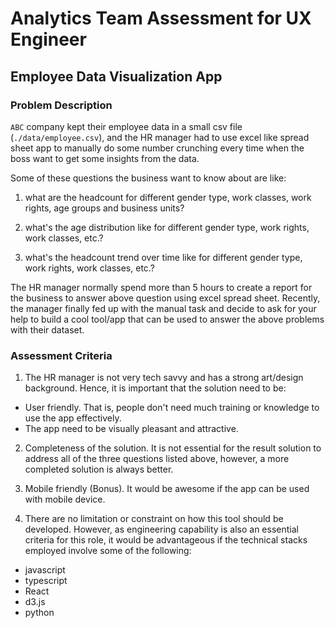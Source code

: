 # Analytics Team Assessment for UX Engineer

## Employee Data Visualization App

### Problem Description

`ABC` company kept their employee data in a small csv file (`./data/employee.csv`),
and the HR manager had to use excel like spread sheet app to manually do some number crunching
every time when the boss want to get some insights from the data.

Some of these questions the business want to know about are like:

1. what are the headcount for different gender type, work classes, work rights, age groups and business units?

2. what's the age distribution like for different gender type, work rights, work classes, etc.?

3. what's the headcount trend over time like for different gender type, work rights, work classes, etc.?


The HR manager normally spend more than 5 hours to create a report for the business to answer above question using excel spread sheet. Recently, the manager finally fed up with the manual task and decide to ask for your help to build a cool tool/app that can be used to answer the above problems with their dataset.


### Assessment Criteria

1. The HR manager is not very tech savvy and has a strong art/design background.
Hence, it is important that the solution need to be:
  - User friendly. That is, people don't need much training or knowledge to use the app effectively.
  - The app need to be visually pleasant and attractive.

2. Completeness of the solution. It is not essential for the result solution to address all of the three
questions listed above, however, a more completed solution is always better.

3. Mobile friendly (Bonus). It would be awesome if the app can be used with mobile device.

4. There are no limitation or constraint on how this tool should be developed.
However, as engineering capability is also an essential criteria for this role, it would be advantageous
if the technical stacks employed involve some of the following:

- javascript
- typescript
- React
- d3.js
- python
